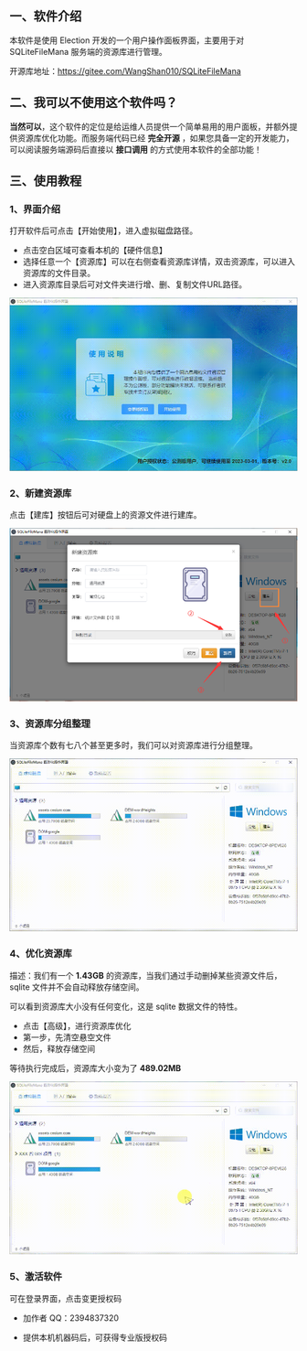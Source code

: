 ## 一、软件介绍

本软件是使用 Election 开发的一个用户操作面板界面，主要用于对 SQLiteFileMana 服务端的资源库进行管理。

开源库地址：https://gitee.com/WangShan010/SQLiteFileMana



## 二、我可以不使用这个软件吗？

**当然可以**，这个软件的定位是给运维人员提供一个简单易用的用户面板，并额外提供资源库优化功能。而服务端代码已经 **完全开源** ，如果您具备一定的开发能力，可以阅读服务端源码后直接以 **接口调用** 的方式使用本软件的全部功能！



## 三、使用教程

### 1、界面介绍

打开软件后可点击【开始使用】，进入虚拟磁盘路径。

- 点击空白区域可查看本机的【硬件信息】
- 选择任意一个【资源库】可以在右侧查看资源库详情，双击资源库，可以进入资源库的文件目录。
- 进入资源库目录后可对文件夹进行增、删、复制文件URL路径。

![界面简介](入门指南.assets/界面简介-16717792087372.gif)



### 2、新建资源库

点击【建库】按钮后可对硬盘上的资源文件进行建库。

![image-20221223150830432](入门指南.assets/image-20221223150830432.png)



### 3、资源库分组整理

当资源库个数有七八个甚至更多时，我们可以对资源库进行分组整理。

![分组](入门指南.assets/分组.gif)



### 4、优化资源库

描述：我们有一个 **1.43GB** 的资源库，当我们通过手动删掉某些资源文件后，sqlite 文件并不会自动释放存储空间。

可以看到资源库大小没有任何变化，这是 sqlite 数据文件的特性。

- 点击【高级】，进行资源库优化
- 第一步，先清空悬空文件
- 然后，释放存储空间

等待执行完成后，资源库大小变为了 **489.02MB** 

![优化](入门指南.assets/优化.gif)



### 5、激活软件

可在登录界面，点击变更授权码

- 加作者 QQ：2394837320

- 提供本机机器码后，可获得专业版授权码

